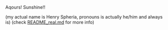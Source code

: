 Aqours! Sunshine!!

(my actual name is Henry Spheria, pronouns is actually he/him and always is)
(check [README_real.md](README_real.md) for more info)
